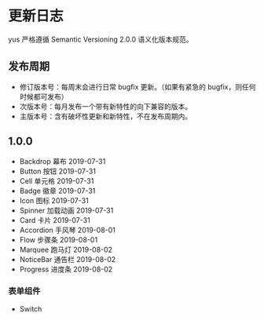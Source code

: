 # 更新日志

yus 严格遵循 Semantic Versioning 2.0.0 语义化版本规范。


## 发布周期

- 修订版本号：每周末会进行日常 bugfix 更新。（如果有紧急的 bugfix，则任何时候都可发布）
- 次版本号：每月发布一个带有新特性的向下兼容的版本。
- 主版本号：含有破坏性更新和新特性，不在发布周期内。

## 1.0.0

- Backdrop 幕布 2019-07-31
- Button 按钮 2019-07-31
- Cell 单元格 2019-07-31
- Badge 徽章 2019-07-31
- Icon 图标 2019-07-31
- Spinner 加载动画 2019-07-31
- Card 卡片 2019-07-31
- Accordion 手风琴 2019-08-01
- Flow 步骤条 2019-08-01
- Marquee 跑马灯 2019-08-02
- NoticeBar 通告栏 2019-08-02
- Progress 进度条 2019-08-02

### 表单组件

- Switch